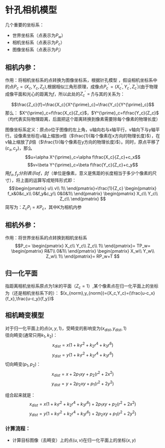 # 针孔相机模型
几个重要的坐标系：
- 世界坐标系（点表示为$P_w$）
- 相机坐标系（点表示为$P_c$）
- 图像坐标系（点表示为$P_i$）
## 相机内参：
作用：将相机坐标系的点转换为图像坐标系，根据针孔模型
，假设相机坐标系中的点$P_c=(X_c,Y_c,Z_c)$,根据相似三角形原理，成像点$P^{\prime}_c=(X^{\prime}_c,Y^{\prime}_c,Z^{\prime}_c)$(由于物理成像平面和光心的距离为$f$，所以此处的$Z^{\prime}_c=f$)与其的关系为：

$$\frac{Z_c}{f}=\frac{X_c}{X^{\prime}_c}=\frac{Y_c}{Y^{\prime}_c}$$
那么：
$X^{\prime}_c=f\frac{X_c}{Z_c}$，$Y^{\prime}_c=f\frac{Y_c}{Z_c}$（均代表实际物理距离，后面把这个距离转换到像素需要除每个像素的物理长度）

图像坐标系定义：原点o位于图像的左上角，u轴向右与x轴平行，v轴向下与y轴平行。设像素坐标在u轴上缩放$\alpha$倍（$\frac{1}{每个像素在x方向的物理长度}$），在v轴上缩放了$\beta$倍（$\frac{1}{每个像素在y方向的物理长度}$）。同时，原点平移了$(c_x,c_y)$，那么
$$u=\alpha X^{\prime}_c=\alpha f\frac{X_c}{Z_c}+c_x$$
$$v=\beta Y^{\prime}_c=\beta f\frac{Y_c}{Z_c}+c_y$$
用$f_x,f_y分别表示\alpha f，\beta f$（单位是像素，意义是焦距的长度相当于多少个像素的尺寸），将上面的运算写成矩阵形式即：
$$\begin{pmatrix}
u\\
v\\
1\\
\end{pmatrix}=\frac{1}{Z_c}
\begin{pmatrix}
f_x&0&c_x\\
0&f_y&c_y\\
0&0&1\\
\end{pmatrix}
\begin{pmatrix}
X_c\\
Y_c\\
Z_c\\
\end{pmatrix}
$$
简写为：$Z_c P_i=KP_c$，其中K为相机内参

## 相机外参：
作用：将世界坐标系的点转换到相机坐标系
$$P_c=
\begin{pmatrix}
X_c\\
Y_c\\
Z_c\\
1\\
\end{pmatrix}=
TP_w=
\begin{pmatrix}
R&T\\
0&1\\
\end{pmatrix}
\begin{pmatrix}
X_w\\
Y_w\\
Z_w\\
1\\
\end{pmatrix}=
RP_w+T
$$
## 归一化平面
指距离相机坐标系原点为1米的平面（$Z_c=1$）,某个像素点在归一化平面上的坐标为（还是相机坐标系下的）：
$(x_{norm},y_{norm})=(X_c,Y_c)=(\frac{u-c_x}{f_x},\frac{u-c_y}{f_y})$

## 相机畸变模型
对于归一化平面上的点$(x, y, 1)$，受畸变的影响变为$(x_{dist}, y_{dist}, 1)$\
径向畸变(通常只用$k_1,k_2$)：
$$x_{dist} = x(1+k_1r^2+k_2r^4+k_3r^6)$$
$$y_{dist} = y(1+k_1r^2+k_2r^4+k_3r^6)$$
切向畸变($p_1,p_2$)：
$$x_{dist} = x + 2p_1xy+p_2(r^2+2x^2)$$
$$y_{dist} = y + 2p_2xy+p_1(r^2+2y^2)$$

组合起来就是：
$$x_{dist} = x(1+k_1r^2+k_2r^4+k_3r^6) + 2p_1xy+p_2(r^2+2x^2)$$
$$y_{dist} = y(1+k_1r^2+k_2r^4+k_3r^6) + 2p_2xy+p_1(r^2+2y^2)$$

### 计算流程：
- 计算目标图像（去畸变）上的点$(u,v)$在归一化平面上的坐标$(x,y)$